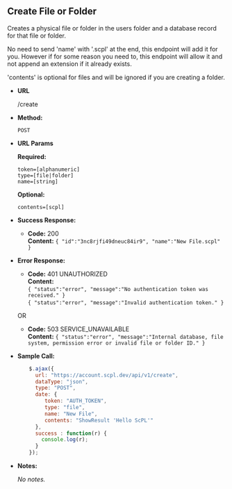 **Create File or Folder**
----
Creates a physical file or folder in the users folder and a database record for that file or folder.

No need to send 'name' with '.scpl' at the end, this endpoint will add it for you. However if for some reason you need to, this endpoint will allow it and not append an extension if it already exists.

'contents' is optional for files and will be ignored if you are creating a folder.

* **URL**

  /create

* **Method:**

  `POST`

*  **URL Params**

   **Required:**

   `token=[alphanumeric]`<br/>
   `type=[file|folder]`<br/>
   `name=[string]`

   **Optional:**

   `contents=[scpl]`

  * **Success Response:**

     * **Code:** 200 <br />
       **Content:** `{ "id":"3nc8rjfi49dneuc84ir9", "name":"New File.scpl" }`

   * **Error Response:**

      * **Code:** 401 UNAUTHORIZED <br />
     **Content:**<br/>
     `{ "status":"error", "message":"No authentication token was received." }`<br/>
     `{ "status":"error", "message":"Invalid authentication token." }`

     OR

     * **Code:** 503 SERVICE_UNAVAILABLE <br />
       **Content:** `{ "status":"error", "message":"Internal database, file system, permission error or invalid file or folder ID." }`

   * **Sample Call:**

```javascript
       $.ajax({
         url: "https://account.scpl.dev/api/v1/create",
         dataType: "json",
         type: "POST",
         date: {
            token: "AUTH_TOKEN",
            type: "file",
            name: "New File",
            contents: "ShowResult 'Hello ScPL'"
         },
         success : function(r) {
           console.log(r);
         }
       });
```

   * **Notes:**

     _No notes._
